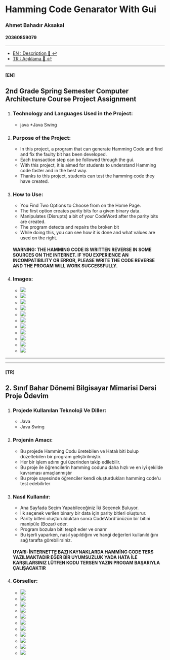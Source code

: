 # Hamming Code Genarator With Gui

### Ahmet Bahadır Aksakal

#### 20360859079

****

- [EN : Description :book: :leftwards_arrow_with_hook:](#en)  
- [TR : Açıklama :book: :leftwards_arrow_with_hook:](#tr)

****

#### [EN]

## 2nd Grade Spring Semester Computer Architecture Course Project Assignment

1. ### Technology and Languages Used in the Project:
    
     * java
     *Java Swing
      
2. ### Purpose of the Project:
    
     * In this project, a program that can generate Hamming Code and find and fix the faulty bit has been developed.
     * Each transaction step can be followed through the gui.
     * With this project, it is aimed for students to understand Hamming code faster and in the best way.
     * Thanks to this project, students can test the hamming code they have created.
    
3. ### How to Use:
    
     * You Find Two Options to Choose from on the Home Page.
     * The first option creates parity bits for a given binary data.
     * Manipulates (Disrupts) a bit of your CodeWord after the parity bits are created.
     * The program detects and repairs the broken bit
     * While doing this, you can see how it is done and what values are used on the right.
    
     #### WARNING: THE HAMMING CODE IS WRITTEN REVERSE IN SOME SOURCES ON THE INTERNET. IF YOU EXPERIENCE AN INCOMPATIBILITY OR ERROR, PLEASE WRITE THE CODE REVERSE AND THE PROGAM WILL WORK SUCCESSFULLY.
    
4. ### Images:
    
    *   ![](Readme-img/anasayfa.png)
    *   ![](Readme-img/anasayfa2.png)
    *   ![](Readme-img/adim0.png)
    *   ![](Readme-img/adim1.png)
    *   ![](Readme-img/adim2.png)
    *   ![](Readme-img/adim3.png)
    *   ![](Readme-img/adim4.png)
    *   ![](Readme-img/adim5.png)
    *   ![](Readme-img/adim6.png)
    *   ![](Readme-img/adim7.png)
    *   ![](Readme-img/adim8.png)


****
****

#### [TR]

## 2\. Sınıf Bahar Dönemi Bilgisayar Mimarisi Dersi Proje Ödevim

1.  ### Projede Kullanılan Teknoloji Ve Diller:
    
    *   Java
    *   Java Swing
      
2.  ### Projenin Amacı:
    
    *   Bu projede Hamming Codu üretebilen ve Hatalı biti bulup düzeltebilen bir program geliştirilmiştir.
    *   Her bir işlem adımı gui üzerinden takip edilebilir.
    *   Bu proje ile öğrencilerin hamming codunu daha hızlı ve en iyi şekilde kavraması amaçlanmıştır
    *   Bu proje sayesinde öğrenciler kendi oluşturdukları hamming code'u test edebilirler
    
3.  ### Nasıl Kullanılır:
    
    *   Ana Sayfada Seçim Yapabileceğiniz İki Seçenek Buluyor.
    *   İlk seçenek verilen binary bir data için parity bitleri oluşturur.
    *   Parity bitleri oluşturulduktan sonra CodeWord'ünüzün bir bitini manipüle (Bozar) eder.
    *   Program bozulan biti tespit eder ve onarır
    *   Bu işerli yaparken, nasıl yapıldığını ve hangi değerleri kullanıldığını sağ tarafta görebilirsiniz.
    
    #### UYARI: İNTERNETTE BAZI KAYNAKLARDA HAMMİNG CODE TERS YAZILMAKTADIR EĞER BİR UYUMSUZLUK YADA HATA İLE KARŞILARSINIZ LÜTFEN KODU TERSEN YAZIN PROGAM BAŞARIYLA ÇALIŞACAKTIR
    
4.  ### Görseller:
    
    *   ![](Readme-img/anasayfa.png)
    *   ![](Readme-img/anasayfa2.png)
    *   ![](Readme-img/adim0.png)
    *   ![](Readme-img/adim1.png)
    *   ![](Readme-img/adim2.png)
    *   ![](Readme-img/adim3.png)
    *   ![](Readme-img/adim4.png)
    *   ![](Readme-img/adim5.png)
    *   ![](Readme-img/adim6.png)
    *   ![](Readme-img/adim7.png)
    *   ![](Readme-img/adim8.png)
